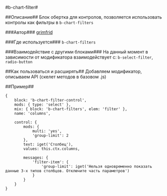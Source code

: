 #b-chart-filter#

##Описание##
Блок обертка для контролов, позволяется использовать контролы как фильтры
в `b-chart-filters`

###Автор### 
[grimfrid](https://staff.yandex-team.ru/grimfrid )

###Где используется###
`b-chart-filters`
   
###Взаимодействие с другими блоками###
На данный момент в зависимости от модификатора взаимодействует с:
`b-select-filter`,
`radio-button`

##Как пользоваться и расширять##
Добавляем модификатор, описываем API (скелет методов в базовом .js)

##Пример##

```
{
    block: 'b-chart-filter-control',
    mods: { type: 'select' },
    mix: { block: 'b-chart-filters', elem: 'filter' },
    name: 'columns',

    control: {
        mods: {
            multi: 'yes',
            'group-limit': 2
        },
        text: iget('Столбец'),
        values: this.ctx.columns,
    
        messages: {
            'filter-item': {
                'group-limit': iget('Нельзя одновременно показать данные 3-х типов столбцов. Отключите часть параметров')
            }
        }
    }
}

```
